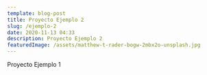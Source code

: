 ```yaml
---
template: blog-post
title: Proyecto Ejemplo 2
slug: /ejemplo-2
date: 2020-11-13 04:33
description: Proyecto Ejemplo 2
featuredImage: /assets/matthew-t-rader-bogw-2mbx2o-unsplash.jpg
---
```

Proyecto Ejemplo 1